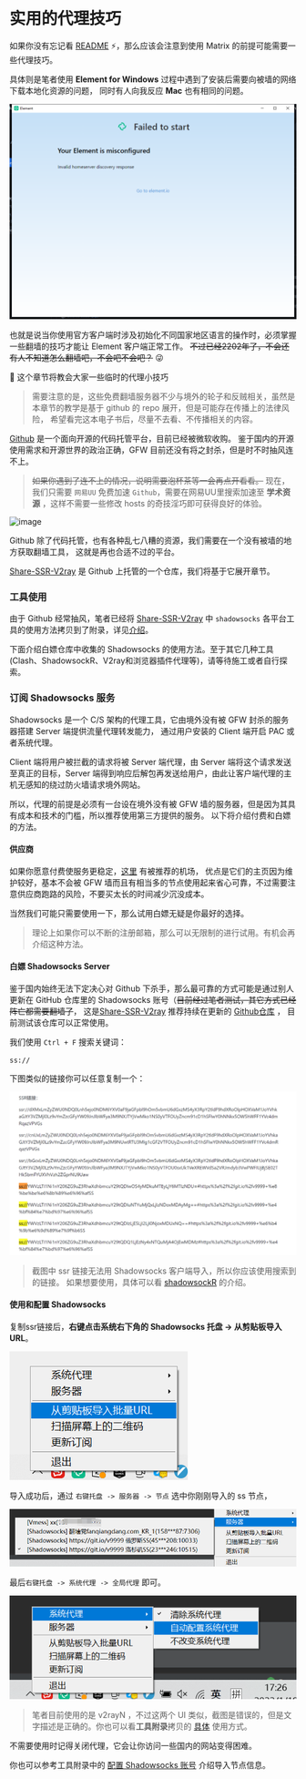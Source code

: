 # 实用的代理技巧

如果你没有忘记看 [README](readme_link.html) ⚡，那么应该会注意到使用 Matrix 的前提可能需要一些代理技巧。

具体则是笔者使用 **Element for Windows** 过程中遇到了安装后需要向被墙的网络下载本地化资源的问题， 同时有人向我反应 **Mac** 也有相同的问题。

![资源初始化失败](_static/failed_initialize_resource.png)

也就是说当你使用官方客户端时涉及初始化不同国家地区语言的操作时，必须掌握一些翻墙的技巧才能让 Element 客户端正常工作。
~~不过已经2202年了，不会还有人不知道怎么翻墙吧，不会吧不会吧？~~ 😜

🥳 这个章节将教会大家一些临时的代理小技巧

> 需要注意的是，这些免费翻墙服务器不少与境外的轮子和反贼相关，虽然是本章节的教学是基于 github 的 repo 展开，但是可能存在传播上的法律风险，
> 希望看完这本电子书后，尽量不去看、不传播相关的内容。

[Github](https://github.com) 是一个面向开源的代码托管平台，目前已经被微软收购。
鉴于国内的开源使用需求和开源世界的政治正确，GFW 目前还没有将之封杀，但是时不时抽风连不上。

> ~~如果你遇到了连不上的情况，说明需要泡杯茶等一会再点开看看。~~ 现在，我们只需要 `网易UU` 免费加速 `Github`，需要在网易UU里搜索加速至 **学术资源** ，这样不需要一些修改 hosts 的奇技淫巧即可获得良好的体验。

![image](https://user-images.githubusercontent.com/47616680/150634730-601411e0-d4e2-416c-98ab-4325804e45d0.png)

Github 除了代码托管，也有各种乱七八糟的资源，我们需要在一个没有被墙的地方获取翻墙工具，
这就是再也合适不过的平台。

[Share-SSR-V2ray](https://github.com/selierlin/Share-SSR-V2ray) 是 Github 上托管的一个仓库，我们将基于它展开章节。

### 工具使用

由于 Github 经常抽风，笔者已经将 [Share-SSR-V2ray](https://github.com/selierlin/Share-SSR-V2ray) 中 `shadowsocks` 各平台工具的使用方法拷贝到了附录，详见[介绍](introduction.html)。

下面介绍白嫖仓库中收集的 Shadowsocks 的使用方法。至于其它几种工具(Clash、ShadowsockR、V2ray和浏览器插件代理等)，请等待施工或者自行探索。


### 订阅 Shadowsocks 服务

Shadowsocks 是一个 C/S 架构的代理工具，它由境外没有被 GFW 封杀的服务器搭建 Server 端提供流量代理转发能力，
通过用户安装的 Client 端开启 PAC 或者系统代理。

Client 端将用户被拦截的请求将被 Server 端代理，由 Server 端将这个请求发送至真正的目标，Server 端得到响应后解包再发送给用户，由此让客户端代理的主机无感知的绕过防火墙请求境外网站。

所以，代理的前提是必须有一台设在境外没有被 GFW 墙的服务器，但是因为其具有成本和技术的门槛，所以推荐使用第三方提供的服务。
以下将介绍付费和白嫖的方法。

#### 供应商
如果你愿意付费使服务更稳定，[这里](https://github.com/selierlin/Share-SSR-V2ray/blob/master/1-share-ssr-v2ray.md) 有被推荐的机场，
优点是它们的主页因为维护较好，基本不会被 GFW 墙而且有相当多的节点使用起来省心可靠，不过需要注意供应商跑路的风险，不要买太长的时间减少沉没成本。

当然我们可能只需要使用一下，那么试用白嫖无疑是你最好的选择。

> 理论上如果你可以不断的注册邮箱，那么可以无限制的进行试用。有机会再介绍这种方法。

#### 白嫖 Shadowsocks Server

鉴于国内始终无法下定决心对 Github 下杀手，那么最可靠的方式可能是通过别人更新在 GitHub 仓库里的 Shadowsocks 账号（~~目前经过笔者测试，其它方式已经阵亡都需要翻墙了~~，
这是[Share-SSR-V2ray](https://github.com/selierlin/Share-SSR-V2ray) 推荐持续在更新的 [Github仓库](https://github.com/Alvin9999/new-pac/wiki/ss%E5%85%8D%E8%B4%B9%E8%B4%A6%E5%8F%B7) ，
目前测试该仓库可以正常使用。

我们使用 `Ctrl + F` 搜索关键词：
```text
ss://
``` 

下图类似的链接你可以任意复制一个：

![ss节点链接](_static/ss_link.png)

> 截图中 ssr 链接无法用 Shadowsocks 客户端导入，所以你应该使用搜索到的链接。
> 如果想要使用，具体可以看 [shadowsockR](https://github.com/selierlin/Share-SSR-V2ray#shadowsockR-%E4%BD%BF%E7%94%A8%E6%95%99%E7%A8%8B) 的介绍。

#### 使用和配置 Shadowsocks

复制ssr链接后，**右键点击系统右下角的 Shadowsocks 托盘 -> 从剪贴板导入URL**。

![导入ss节点链接](_static/import_ss_url.png)


导入成功后，通过 `右键托盘 -> 服务器 -> 节点` 选中你刚刚导入的 ss 节点，

![选择需要使用的ss节点](_static/ss_node.png)

最后`右键托盘 -> 系统代理 -> 全局代理` 即可。

![全局代理](_static/sys_proxy.png)

> 笔者目前使用的是 v2rayN ，不过这两个 UI 类似，截图是错误的，但是文字描述是正确的。你也可以看**工具附录**拷贝的 
> [具体](ss/2-windows-setup-guide-cn.html) 使用方式。

不需要使用时记得关闭代理，它会让你访问一些国内的网站变得困难。

你也可以参考工具附录中的 [配置 Shadowsocks 账号](ss/2-windows-setup-guide-cn.html) 介绍导入节点信息。
